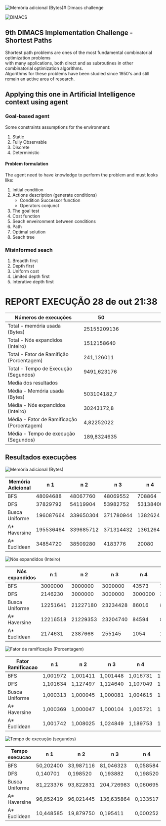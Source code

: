 ![Memória adicional (Bytes)](https://github.com/Samuel-Jonas/dimacs-seach/assets/49986895/f2958a45-bd5f-4598-b416-51cca39be2c0)# Dimacs challenge

![DIMACS](http://www.diag.uniroma1.it/challenge9/images/dimacs_logo.gif)

## 9th DIMACS Implementation Challenge - Shortest Paths

<p>
    Shortest path problems are ones of the most fundamental combinatorial optimization problems </br>with many applications, both direct and as subroutines in other combinatorial optimization algorithms. </br>Algorithms for these problems have been studied since 1950's and still remain an active area of research. 
</p>

## Applying this one in Artificial Intelligence context using agent

### Goal-based agent

Some constraints assumptions for the environment:

1. Static
2. Fully Observable
3. Discrete
4. Deterministic

#### Problem formulation

The agent need to have knowledge to perform the problem and must looks like:

1. Initial condition
2. Actions description (generate conditions)
    - Condition Successor function
    - Operators conjunct
3. The goal test
4. Cost function
5. Seach enveironment between conditions
6. Path
7. Optimal solution
8. Seach tree

### Misinformed seach

1. Breadth first
2. Depth first
3. Uniform cost
4. Limited depth first
5. Interative depth first

# REPORT EXECUÇÃO 28 de out 21:38
| Números de execuções                       | 50          |   |   |   |   |   |   |   |   |
|--------------------------------------------|-------------|---|---|---|---|---|---|---|---|
| Total - memória usada (Bytes)              | 25155209136 |   |   |   |   |   |   |   |   |
| Total - Nós expandidos (Inteiro)           | 1512158640  |   |   |   |   |   |   |   |   |
| Total - Fator de Ramifição (Porcentagem)   | 241,126011  |   |   |   |   |   |   |   |   |
| Total - Tempo de Execução (Segundos)       | 9491,623176 |   |   |   |   |   |   |   |   |
| Media dos resultados                       |             |   |   |   |   |   |   |   |   |
| Média - Memória usada (Bytes)              | 503104182,7 |   |   |   |   |   |   |   |   |
| Média - Nós expandidos (Inteiro)           | 30243172,8  |   |   |   |   |   |   |   |   |
| Média - Fator de Ramificação (Porcentagem) | 4,82252022  |   |   |   |   |   |   |   |   |
| Média - Tempo de execução (Segundos)       | 189,8324635 |   |   |   |   |   |   |   |   |


## Resultados execuções

![Memória adicional (Bytes)](https://github.com/Samuel-Jonas/dimacs-seach/assets/49986895/cfcb4b37-333e-4617-97e0-734977399084)

| Memória Adicional | n 1       | n 2       | n 3       | n 4      | n 5      | n 6       | n 7      | n 8       | n 9       | n 10      | n 11      | n 12      | n 13      | n 14      | n 15      | n 16      | n 17     | n 18      | n 19      | n 20      | n 21     | n 22      | n 23      | n 24      | n 25     | n 26     | n 27      | n 28      | n 29      | n 30     | n 31      | n 32      | n 33     | n 34      | n 35      | n 36      | n 37      | n 38      | n 39      | n 40      | n 41      | n 42      | n 43      | n 44     | n 45      | n 46     | n 47      |
|-------------------|-----------|-----------|-----------|----------|----------|-----------|----------|-----------|-----------|-----------|-----------|-----------|-----------|-----------|-----------|-----------|----------|-----------|-----------|-----------|----------|-----------|-----------|-----------|----------|----------|-----------|-----------|-----------|----------|-----------|-----------|----------|-----------|-----------|-----------|-----------|-----------|-----------|-----------|-----------|-----------|-----------|----------|-----------|----------|-----------|
| BFS               |  48094688 |  48067760 |  48069552 |   708864 | 12483712 |  48105312 | 48079920 |  48038000 |  48083248 |  48082016 |  48052352 |  48084976 |  48053360 |  48100608 |  48106672 |  48072448 | 18213504 |  48085840 |  48039744 |  48083856 | 48057216 |  48049616 |  48098320 |  48092128 | 48110976 | 19020192 |  48108256 |  48084768 |  48047136 | 31125136 |  48076864 |  48066960 | 48071392 |  48097984 |  48100992 |  48114544 |  48098912 |  48075824 |  48049200 |  48100144 |  48039280 |  48052688 |  48072432 | 48067568 |  48053664 | 35734512 |  48053360 |
| DFS               |  37829792 |  54119904 |  53982752 | 53138400 | 53377824 |  53076352 | 53163296 |  54791360 |  53109648 |  54121728 |  53038464 |  54087536 |  53808944 |  25776688 |  54116688 |  53998000 | 52058496 |  53118368 |  54671392 |  53976880 | 54468640 |  53319328 |  52258640 |  53952912 | 53328880 | 53130160 |  52794288 |  54565680 |  54751376 | 53280640 |  53099456 |  18083168 | 54296032 |  52268160 |  54119968 |  31993056 |  53334352 |  54338304 |  54112464 |  52175168 |  31005568 |  52784304 |  53145472 | 54473552 |  53222768 | 53172288 |  54034640 |
| Busca Uniforme    | 196087664 | 339650304 | 371780944 |  1382624 | 13115520 | 364900480 | 93624240 | 273148112 | 300221200 | 262863088 | 191707584 | 346783856 | 204218080 | 289831872 | 305693248 | 101461920 | 15459680 | 258092960 | 109707520 | 346462656 | 59577104 | 195723136 | 102405104 | 366301200 | 62838864 | 21858688 | 326267280 | 255768672 | 242004336 | 33190848 | 250293616 | 214049680 | 64544016 | 210571872 | 151988192 | 188695968 | 214428704 | 110176240 | 151062784 | 186210512 | 302520128 | 203320016 | 368441168 | 51972784 | 315682704 | 29864480 | 237148688 |
| A* Haversine      | 195536464 | 339685712 | 371314432 |  1361264 | 13032976 | 364921904 | 93690352 | 272521824 | 298719136 | 263032336 | 192645280 | 346930080 | 205901216 | 289393520 | 305381088 | 101546704 | 15452448 | 258229296 | 109630048 | 346174096 | 59263760 | 197119792 | 101961632 | 367972112 | 61911024 | 21725568 | 326180896 | 256758400 | 242241408 | 33136992 | 250313712 | 213729296 | 64989760 | 208375824 | 152893984 | 187952512 | 214132704 | 112647344 | 149372688 | 185386432 | 301015344 | 203098672 | 367432176 | 52217808 | 315616496 | 29621728 | 237177232 |
| A* Euclidean      |  34854720 |  38509280 |   4183776 |    20080 |  2627920 |   6420432 | 13752832 | 101152496 |  25839584 |  20106896 |  54336208 |  20129936 |  73852432 |  54528464 |   2332544 |  13589200 |  3336560 |  29003616 |  38875024 |  12767120 |  9414512 |  34228752 |   2919888 |  94429040 |  3522384 |  4137040 |  28099072 |   5263728 |  37990288 |  3305072 |  50968416 |  28049952 |  1478928 |  11281888 |  21309952 |   7386064 |  31020368 |  23882208 |  55245312 |   5939936 |  79976704 |  47684416 |  29227008 |  7202192 | 126730288 |  1512816 |  65788944 |

![Nós expandidos (Inteiro)](https://github.com/Samuel-Jonas/dimacs-seach/assets/49986895/406b0c76-3d05-4337-8b64-313d398f2081)

| Nós expandidos | n 1      | n 2      | n 3      | n 4     | n 5     | n 6      | n 7     | n 8      | n 9      | n 10     | n 11     | n 12     | n 13     | n 14     | n 15     | n 16    | n 17    | n 18     | n 19    | n 20     | n 21    | n 22     | n 23    | n 24     | n 25    | n 26    | n 27     | n 28     | n 29     | n 30    | n 31     | n 32     | n 33    | n 34     | n 35    | n 36     | n 37     | n 38    | n 39    | n 40     | n 41     | n 42     | n 43     | n 44    | n 45     | n 46    | n 47     |
|----------------|----------|----------|----------|---------|---------|----------|---------|----------|----------|----------|----------|----------|----------|----------|----------|---------|---------|----------|---------|----------|---------|----------|---------|----------|---------|---------|----------|----------|----------|---------|----------|----------|---------|----------|---------|----------|----------|---------|---------|----------|----------|----------|----------|---------|----------|---------|----------|
| BFS            |  3000000 |  3000000 |  3000000 |   43573 |  778106 |  3000000 | 3000000 |  3000000 |  3000000 |  3000000 |  3000000 |  3000000 |  3000000 |  3000000 |  3000000 | 3000000 | 1136020 |  3000000 | 3000000 |  3000000 | 3000000 |  3000000 | 3000000 |  3000000 | 3000000 | 1185691 |  3000000 |  3000000 |  3000000 | 1941842 |  3000000 |  3000000 | 3000000 |  3000000 | 3000000 |  3000000 |  3000000 | 3000000 | 3000000 |  3000000 |  3000000 |  3000000 |  3000000 | 3000000 |  3000000 | 2228579 |  3000000 |
| DFS            |  2146230 |  3000000 |  3000000 | 3000000 | 3000000 |  3000000 | 3000000 |  3000000 |  3000000 |  3000000 |  3000000 |  3000000 |  3000000 |  1416439 |  3000000 | 3000000 | 3000000 |  3000000 | 3000000 |  3000000 | 3000000 |  3000000 | 3000000 |  3000000 | 3000000 | 3000000 |  3000000 |  3000000 |  3000000 | 3000000 |  3000000 |   996310 | 3000000 |  3000000 | 3000000 |  1779646 |  3000000 | 3000000 | 3000000 |  3000000 |  1812400 |  3000000 |  3000000 | 3000000 |  3000000 | 3000000 |  3000000 |
| Busca Uniforme | 12251641 | 21227180 | 23234428 |   86016 |  818413 | 22804935 | 5847968 | 17069803 | 18761023 | 16426787 | 11977950 | 21672388 | 12760136 | 18112458 | 19104229 | 6338310 |  965536 | 16128539 | 6854352 | 21652742 | 3722552 | 12228953 | 6397882 | 22892466 | 3923618 | 1364443 | 20390775 | 15982743 | 15123152 | 2072222 | 15640487 | 13375953 | 4032458 | 13157344 | 9496868 | 11790087 | 13398453 | 6883709 | 9437539 | 11634611 | 18905366 | 12703006 | 23025134 | 3247049 | 19729168 | 1863751 | 14818616 |
| A* Haversine   | 12216518 | 21229353 | 23204740 |   84594 |  813012 | 22806124 | 5851811 | 17030189 | 18666414 | 16437106 | 12035802 | 21681376 | 12864863 | 18084656 | 19084803 | 6343073 |  964995 | 16136619 | 6849074 | 21634585 | 3702882 | 12315675 | 6370015 | 22996930 | 3865357 | 1355745 | 20385443 | 16044100 | 15137617 | 2068742 | 15641437 | 13355570 | 4060047 | 13019754 | 9552878 | 11742465 | 13379572 | 7037301 | 9331304 | 11582121 | 18810621 | 12688759 | 22960799 | 3262328 | 19724983 | 1847794 | 14820305 |
| A* Euclidean   |  2174631 |  2387668 |   255145 |    1054 |  163308 |   394248 |  856868 |  6308555 |  1611527 |  1243633 |  3391599 |  1240674 |  4611597 |  3403317 |   137766 |  847711 |  207922 |  1809727 | 2426533 |   790179 |  586055 |  2134003 |  180434 |  5896690 |  217319 |  257352 |  1750899 |   321687 |  2369789 |  205488 |  3181699 |  1749015 |   88852 |   703346 | 1329188 |   454718 |  1934876 | 1490381 | 3450003 |   365556 |  4985147 |  2975861 |  1822635 |  448625 |  7915993 |   92754 |  4108287 |

![Fator de ramificação (Porcentagem)](https://github.com/Samuel-Jonas/dimacs-seach/assets/49986895/a10efa3d-8271-4bed-a25e-1ad557d1bbe4)

| Fator Ramificacao | n 1      | n 2      | n 3      | n 4      | n 5      | n 6      | n 7      | n 8      | n 9      | n 10     | n 11     | n 12     | n 13     | n 14     | n 15     | n 16     | n 17     | n 18     | n 19     | n 20     | n 21     | n 22     | n 23     | n 24     | n 25     | n 26     | n 27     | n 28     | n 29     | n 30     | n 31     | n 32     | n 33     | n 34     | n 35     | n 36     | n 37     | n 38     | n 39     | n 40     | n 41     | n 42     | n 43     | n 44     | n 45     | n 46     | n 47     |
|-------------------|----------|----------|----------|----------|----------|----------|----------|----------|----------|----------|----------|----------|----------|----------|----------|----------|----------|----------|----------|----------|----------|----------|----------|----------|----------|----------|----------|----------|----------|----------|----------|----------|----------|----------|----------|----------|----------|----------|----------|----------|----------|----------|----------|----------|----------|----------|----------|
| BFS               | 1,001972 | 1,001411 | 1,001448 | 1,016731 | 1,002730 | 1,002193 | 1,001664 | 1,000791 | 1,001734 | 1,001708 | 1,001090 | 1,001770 | 1,001111 | 1,002095 | 1,002222 | 1,001509 | 1,002044 | 1,001788 | 1,000827 | 1,001746 | 1,001191 | 1,001033 | 1,002048 | 1,001919 | 1,002311 | 1,002588 | 1,002255 | 1,001765 | 1,000981 | 1,001791 | 1,001601 | 1,001394 | 1,001487 | 1,002041 | 1,002103 | 1,002386 | 1,002060 | 1,001579 | 1,001024 | 1,002086 | 1,000818 | 1,001097 | 1,001508 | 1,001407 | 1,001117 | 1,002166 | 1,001111 |
| DFS               | 1,101634 | 1,127497 | 1,124640 | 1,107049 | 1,112037 | 1,105757 | 1,107568 | 1,141486 | 1,106450 | 1,127535 | 1,104967 | 1,126823 | 1,121019 | 1,137388 | 1,127430 | 1,124958 | 1,084551 | 1,106632 | 1,138987 | 1,124518 | 1,134763 | 1,110819 | 1,088721 | 1,124018 | 1,111018 | 1,106878 | 1,099880 | 1,136784 | 1,140653 | 1,110013 | 1,106238 | 1,134382 | 1,131167 | 1,088919 | 1,127499 | 1,123574 | 1,111132 | 1,132047 | 1,127342 | 1,086982 | 1,069215 | 1,099672 | 1,107197 | 1,134865 | 1,108807 | 1,107755 | 1,125721 |
| Busca Uniforme    | 1,000313 | 1,000045 | 1,000081 | 1,004615 | 1,001596 | 1,000059 | 1,000606 | 1,000114 | 1,000149 | 1,000131 | 1,000315 | 1,000074 | 1,000274 | 1,000112 | 1,000084 | 1,000483 | 1,000718 | 1,000141 | 1,000345 | 1,000054 | 1,000273 | 1,000306 | 1,000381 | 1,000059 | 1,000971 | 1,001264 | 1,000046 | 1,000175 | 1,000140 | 1,001064 | 1,000183 | 1,000161 | 1,000382 | 1,000258 | 1,000252 | 1,000289 | 1,000249 | 1,000335 | 1,000412 | 1,000305 | 1,000113 | 1,000354 | 1,000106 | 1,000385 | 1,000051 | 1,001491 | 1,000214 |
| A* Haversine      | 1,000369 | 1,000047 | 1,000104 | 1,005721 | 1,001904 | 1,000066 | 1,000655 | 1,000142 | 1,000189 | 1,000147 | 1,000376 | 1,000081 | 1,000308 | 1,000135 | 1,000079 | 1,000567 | 1,000810 | 1,000168 | 1,000409 | 1,000060 | 1,000298 | 1,000350 | 1,000406 | 1,000058 | 1,001056 | 1,001550 | 1,000042 | 1,000206 | 1,000163 | 1,001121 | 1,000203 | 1,000188 | 1,000446 | 1,000287 | 1,000314 | 1,000389 | 1,000278 | 1,000449 | 1,000481 | 1,000391 | 1,000151 | 1,000387 | 1,000162 | 1,000394 | 1,000053 | 1,001928 | 1,000221 |
| A* Euclidean      | 1,001742 | 1,008025 | 1,024849 | 1,189753 | 1,005732 | 1,017826 | 1,003131 | 1,002136 | 1,002138 | 1,010491 | 1,001301 | 1,014062 | 1,000906 | 1,001384 | 1,058193 | 1,001903 | 1,002943 | 1,001657 | 1,001300 | 1,009827 | 1,004012 | 1,002480 | 1,011406 | 1,000869 | 1,013018 | 1,004710 | 1,003022 | 1,022677 | 1,001942 | 1,005246 | 1,001203 | 1,002348 | 1,040292 | 1,002518 | 1,002019 | 1,015196 | 1,002014 | 1,001514 | 1,000820 | 1,015563 | 1,002687 | 1,001483 | 1,002223 | 1,003368 | 1,000587 | 1,019363 | 1,000857 |

![Tempo de execução (segundos)](https://github.com/Samuel-Jonas/dimacs-seach/assets/49986895/1ce7c7a4-3f39-4a7c-8405-3750293f7c32)

| Tempo execucao | n 1       | n 2       | n 3        | n 4      | n 5      | n 6        | n 7       | n 8        | n 9        | n 10      | n 11      | n 12      | n 13      | n 14       | n 15       | n 16      | n 17     | n 18      | n 19      | n 20       | n 21      | n 22      | n 23      | n 24       | n 25      | n 26      | n 27       | n 28       | n 29      | n 30      | n 31       | n 32      | n 33      | n 34       | n 35      | n 36      | n 37       | n 38      | n 39      | n 40       | n 41       | n 42      | n 43       | n 44      | n 45      | n 46      | n 47      |
|----------------|-----------|-----------|------------|----------|----------|------------|-----------|------------|------------|-----------|-----------|-----------|-----------|------------|------------|-----------|----------|-----------|-----------|------------|-----------|-----------|-----------|------------|-----------|-----------|------------|------------|-----------|-----------|------------|-----------|-----------|------------|-----------|-----------|------------|-----------|-----------|------------|------------|-----------|------------|-----------|-----------|-----------|-----------|
| BFS            | 50,202400 | 33,987116 |  81,046323 | 0,058584 | 3,728093 |  50,335731 | 35,881119 |  23,209099 |  97,014514 | 34,617446 | 31,153358 | 32,138662 | 34,821333 |  43,297751 |  55,441700 | 32,659383 | 6,899140 | 35,634428 | 29,961593 |  47,527029 | 49,916048 | 31,989096 | 36,250504 |  67,536252 | 51,516250 | 17,659801 |  68,108380 |  55,639504 | 30,591458 | 22,877253 |  53,460967 | 37,322051 | 28,798699 |  73,159432 | 66,262036 | 77,324223 |  58,869621 | 33,348114 | 33,025188 | 110,414321 |  24,881136 | 31,794137 |  41,816971 | 40,409277 | 26,483575 | 30,421547 | 23,439998 |
| DFS            |  0,140701 |  0,198520 |   0,193882 | 0,198520 | 0,202392 |   0,192145 |  0,207888 |   0,196502 |   0,187960 |  0,194133 |  0,192059 |  0,184030 |  0,195724 |   0,092153 |   0,193418 |  0,191736 | 0,192359 |  0,190736 |  0,202491 |   0,193236 |  0,195915 |  0,192919 |  0,192520 |   0,194671 |  0,192921 |  0,191117 |   0,192171 |   0,197499 |  0,195949 |  0,188130 |   0,194169 |  0,064902 |  0,193835 |   0,194244 |  0,198004 |  0,113798 |   0,196715 |  0,194573 |  0,194043 |   0,188875 |   0,113379 |  0,186854 |   0,187697 |  0,190798 |  0,187990 |  0,189494 |  0,189199 |
| Busca Uniforme | 81,223376 | 93,822831 | 204,726983 | 0,060695 | 1,058338 | 136,802960 | 24,024000 |  64,151058 | 182,958208 | 83,934405 | 54,266500 | 80,658493 | 83,098319 | 112,628552 | 110,373744 | 24,931610 | 0,943816 | 85,032275 | 15,487999 | 124,987776 | 11,577315 | 60,658164 | 25,890163 | 188,781797 | 21,680358 |  3,925697 | 175,469523 | 121,066430 | 73,365710 |  7,257601 | 110,331345 | 59,508031 | 10,509537 | 116,801286 | 72,173737 | 69,989334 | 113,306115 | 26,322878 | 50,311044 | 130,564463 |  57,755206 | 62,464251 | 146,455393 | 10,611578 | 89,842553 |  6,022900 | 70,502789 |
| A* Haversine   | 96,852419 | 96,021445 | 136,635864 | 0,133517 | 1,601845 | 143,953708 | 29,631017 |  60,226904 | 166,360356 | 74,863960 | 57,580763 | 83,561002 | 61,048185 | 126,122141 |  99,070752 | 25,286378 | 1,737628 | 87,197448 | 20,187770 | 102,838331 | 13,453794 | 56,696916 | 30,560312 | 143,251044 | 21,841352 |  5,006686 | 160,571848 | 117,396289 | 53,654805 |  7,759587 |  90,855014 | 70,786260 | 12,067276 | 120,650342 | 66,335386 | 86,030418 | 114,347523 | 29,741868 | 34,313886 | 117,896344 |  67,210588 | 71,969710 | 150,707556 | 11,627930 | 93,358606 |  7,579137 | 77,201394 |
| A* Euclidean   | 10,448585 | 19,879750 |   0,195411 | 0,000252 | 0,143536 |   0,334213 |  2,255694 | 168,495408 |   4,181114 |  8,646924 | 16,979748 |  2,677435 | 20,900802 |  25,635868 |   0,056442 |  2,260643 | 0,125708 |  4,057092 | 13,421564 |   1,671677 |  1,394241 |  8,832763 |  0,204542 |  49,037776 |  0,381101 |  0,442600 |  12,030735 |   0,951950 | 14,386106 |  0,267355 |  17,633217 | 11,622650 |  0,090266 |   1,724978 |  6,617612 |  0,990854 |  14,659715 |  5,300307 | 11,633073 |   1,826870 | 177,855587 | 15,112927 |   7,534613 |  0,796298 | 55,593191 |  0,086776 | 18,563160 |
